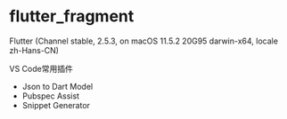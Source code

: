 # flutter_fragment

Flutter (Channel stable, 2.5.3, on macOS 11.5.2 20G95 darwin-x64, locale zh-Hans-CN)

VS Code常用插件
- Json to Dart Model
- Pubspec Assist
- Snippet Generator
